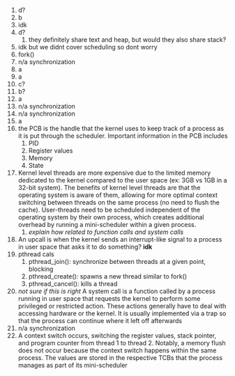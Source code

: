 1. d?
2. b
3. idk
4. d?
	1. they definitely share text and heap, but would they also share stack?
5. idk but we didnt cover scheduling so dont worry
6. fork()
7. n/a synchronization
8. a
9. a
10. c?
11. b?
12. a
13. n/a synchronization
14. n/a synchronization
15. a
16. the PCB is the handle that the kernel uses to keep track of a process as it is put through the scheduler. Important information in the PCB includes
	1. PID
	2. Register values
	3. Memory
	4. State
17. Kernel level threads are more expensive due to the limited memory dedicated to the kernel compared to the user space (ex: 3GB vs 1GB in a 32-bit system). The benefits of kernel level threads are that the operating system is aware of them, allowing for more optimal context switching between threads on the same process (no need to flush the cache). User-threads need to be scheduled independent of the operating system by their own process, which creates additional overhead by running a mini-scheduler within a given process.
	1. *explain how related to function calls and system calls*
18. An upcall is when the kernel sends an interrupt-like signal to a process in user space that asks it to do something? **idk**
19. pthread cals
	1. pthread_join(): synchronize between threads at a given point, blocking
	2. pthread_create(): spawns a new thread similar to fork()
	3. pthread_cancel(): kills a thread
20. *not sure if this is right* A system call is a function called by a process running in user space that requests the kernel to perform some privileged or restricted action. These actions generally have to deal with accessing hardware or the kernel. It is usually implemented via a trap so that the process can continue where it left off afterwards
21. n/a synchronization
22. A context switch occurs, switching the register values, stack pointer, and program counter from thread 1 to thread 2. Notably, a memory flush does not occur because the context switch happens within the same process. The values are stored in the respective TCBs that the process manages as part of its mini-scheduler